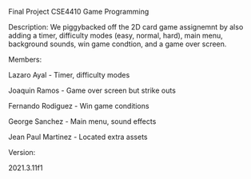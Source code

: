 Final Project CSE4410 Game Programming

Description:
We piggybacked off the 2D card game assignemnt by also adding a timer, difficulty modes (easy, normal, hard),
main menu, background sounds, win game condtion, and a game over screen.
 

Members:

Lazaro Ayal - Timer, difficulty modes

Joaquin Ramos - Game over screen but strike outs

Fernando Rodiguez - Win game conditions

George Sanchez - Main menu, sound effects

Jean Paul Martinez - Located extra assets 

 

Version:

2021.3.11f1

 


 